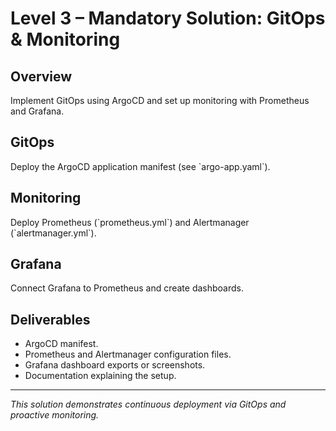 # Level 3 – Mandatory Solution: GitOps & Monitoring

## Overview
Implement GitOps using ArgoCD and set up monitoring with Prometheus and Grafana.

## GitOps
Deploy the ArgoCD application manifest (see \`argo-app.yaml\`).

## Monitoring
Deploy Prometheus (\`prometheus.yml\`) and Alertmanager (\`alertmanager.yml\`).

## Grafana
Connect Grafana to Prometheus and create dashboards.

## Deliverables
- ArgoCD manifest.
- Prometheus and Alertmanager configuration files.
- Grafana dashboard exports or screenshots.
- Documentation explaining the setup.

---

*This solution demonstrates continuous deployment via GitOps and proactive monitoring.*
